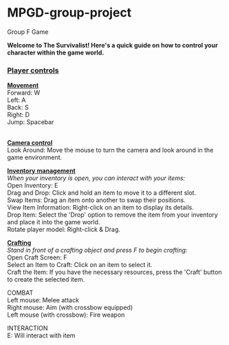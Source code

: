 # MPGD-group-project <br>
Group F Game <br>

<b>Welcome to The Survivalist! Here's a quick guide on how to control your character within the game world. </b>

<h3><ins>Player controls</ins></h3>
<ins><b>Movement</b></ins> <br>
Forward: W <br>
Left: A <br>
Back: S <br>
Right: D <br>
Jump: Spacebar <br> <br>

<ins><b>Camera control</b></ins> <br>
Look Around: Move the mouse to turn the camera and look around in the game environment. <br>

<ins><b>Inventory management</b></ins> <br>
*When your inventory is open, you can interact with your items:* <br>
Open Inventory: E <br>
Drag and Drop: Click and hold an item to move it to a different slot. <br>
Swap Items: Drag an item onto another to swap their positions. <br>
View Item Information: Right-click on an item to display its details. <br>
Drop Item: Select the 'Drop' option to remove the item from your inventory and place it into the game world. <br>
Rotate player model: Right-click & Drag. <br>

<ins><b>Crafting</b></ins> <br>
*Stand in front of a crafting object and press F to begin crafting:* <br>
Open Craft Screen: F <br>
Select an Item to Craft: Click on an item to select it. <br>
Craft the Item: If you have the necessary resources, press the 'Craft' button to create the selected item. <br>

COMBAT<br>
Left mouse: Melee attack<br>
Right mouse: Aim (with crossbow equipped)<br>
Left mouse (with crossbow): Fire weapon<br>

INTERACTION<br>
E: Will interact with item
